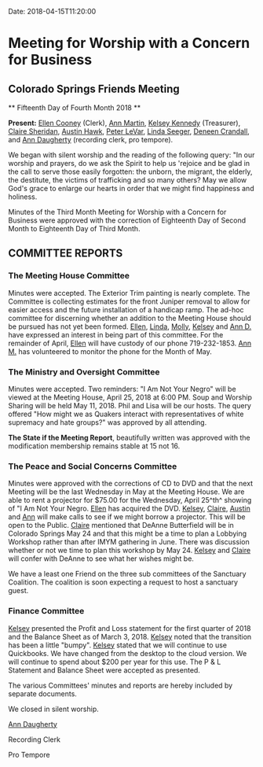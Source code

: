 Date: 2018-04-15T11:20:00

[AnnDaugherty]: /Friends/AnnDaugherty
[AnnGrantMartin]: /Friends/AnnGrantMartin
[AustinHawk]: /Friends/AustinHawk
[BarbCromwell]: /Friends/BarbCromwell
[BrianMurphy]: /Friends/BrianMurphy
[BrianSojourner]: /Friends/BrianSojourner
[BriannaHawk]: /Friends/BriannaHawk
[CarltonGamer]: /Friends/CarltonGamer
[ClaireSheridan]: /Friends/ClaireSheridan
[ConstanceGale]: /Friends/ConstanceGale
[ChrisParadise]: /Friends/ChrisParadise
[DeneenCrandell]: /Friends/DeneenCrandell
[EllenCooney]: /Friends/EllenCooney
[HollyGrasso]: /Friends/HollyGrasso
[JeremyNelson]: /Friends/JeremyNelson
[JohnGallagher]: /Friends/JohnGallagher
[JonathanMcFee]: /Friends/JonathanMcFee
[JohnRobey]: /Friends/JohnRobey
[JudithMcKay]: /Friends/JudithMcKay
[JulieZavage]: /Friends/JulieZavage
[LindaSeeger]: /Friends/LindaSeeger
[LisaJoySamson]: /Friends/LisaJoySamson
[LisaLister]: /Friends/LisaLister
[PeterLeVar]: /Friends/PeterLeVar
[JuliaRotenValdez]: /Friends/JuliaRotenValdez
[KateHolbrook]: /Friends/KateHolbrook
[KenMcKay]: /Friends/KenMcKay
[KelseyKennedy]: /Friends/KelseyKennedy
[MelissaVuto]: /Friends/MelissaVuto
[MollyWingate]: /Friends/MollyWingate
[MariaKelson]: /Friends/MariaKelson
[MariaMelendez]: /Friends/MariaMelendez
[NancyAndrews]: /Friends/NancyAndrews
[PhilFriesen]: /Friends/PhilFriesen
[SarahCallbeck]: /Friends/SarahCallbeck
[SherryMacMahon]: /Friends/SherryMacMahon]
[SueLauther]: /Friends/SueLauther
[SueLathrop]: /Friends/SueLathrop

# Meeting for Worship with a Concern for Business

## Colorado Springs Friends Meeting

** Fifteenth Day of Fourth Month 2018 **

**Present:** [Ellen Cooney][EllenCooney] (Clerk), [Ann Martin][AnnGrantMartin], 
[Kelsey Kennedy][KelseyKennedy] (Treasurer), [Claire Sheridan][ClaireSheridan],
[Austin Hawk][AustinHawk], [Peter LeVar][PeterLeVar], [Linda Seeger][LindaSeeger],
[Deneen Crandall][DeneenCrandell], and [Ann Daugherty][AnnDaugherty] (recording clerk, pro tempore).

We began with silent worship and the reading of the following query: "In
our worship and prayers, do we ask the Spirit to help us 'rejoice and be
glad in the call to serve those easily forgotten: the unborn, the
migrant, the elderly, the destitute, the victims of trafficking and so
many others? May we allow God's grace to enlarge our hearts in order
that we might find happiness and holiness.

Minutes of the Third Month Meeting for Worship with a Concern for
Business were approved with the correction of Eighteenth Day of Second
Month to Eighteenth Day of Third Month.

## COMMITTEE REPORTS

### The Meeting House Committee
Minutes were accepted. The Exterior Trim
painting is nearly complete. The Committee is collecting estimates for
the front Juniper removal to allow for easier access and the future
installation of a handicap ramp. The ad-hoc committee for discerning
whether an addition to the Meeting House should be pursued has not yet
been formed. [Ellen][EllenCooney], [Linda][LindaSeeger], [Molly][MollyWingate], 
[Kelsey][KelseyKennedy] and [Ann D.][AnnDaugherty] have expressed an
interest in being part of this committee. For the remainder of April,
[Ellen][EllenCooney] will have custody of our phone 719-232-1853. [Ann M.][AnnGrantMartin] has
volunteered to monitor the phone for the Month of May.

### The Ministry and Oversight Committee

Minutes were accepted. Two
reminders: "I Am Not Your Negro" will be viewed at the Meeting House,
April 25, 2018 at 6:00 PM. Soup and Worship Sharing will be held May 11,
2018. Phil and Lisa will be our hosts. The query offered "How might we
as Quakers interact with representatives of white supremacy and hate
groups?" was approved by all attending.

**The State if the Meeting Report**, beautifully written was approved
with the modification membership remains stable at 15 not 16.

### The Peace and Social Concerns Committee
Minutes were approved with
the corrections of CD to DVD and that the next Meeting will be the last
Wednesday in May at the Meeting House. We are able to rent a projector
for $75.00 for the Wednesday, April 25^th^ showing of "I Am Not Your
Negro. [Ellen][EllenCooney] has acquired the DVD. [Kelsey][KelseyKennedy], 
[Claire][ClaireSheridan], [Austin][AustinHawk] and [Ann][AnnDaugherty] will
make calls to see if we might borrow a projector. This will be open to
the Public. [Claire][ClaireSheridan] mentioned that DeAnne Butterfield will be in Colorado
Springs May 24 and that this might be a time to plan a Lobbying Workshop
rather than after IMYM gathering in June. There was discussion whether
or not we time to plan this workshop by May 24. [Kelsey][KelseyKennedy] and 
[Claire][ClaireSheridan] will
confer with DeAnne to see what her wishes might be.

We have a least one Friend on the three sub committees of the Sanctuary
Coalition. The coalition is soon expecting a request to host a sanctuary
guest.

### Finance Committee
[Kelsey][KelseyKennedy] presented the Profit and Loss statement
for the first quarter of 2018 and the Balance Sheet as of March 3, 2018.
[Kelsey][KelseyKennedy] noted that the transition has been a little "bumpy". 
[Kelsey][KelseyKennedy]
stated that we will continue to use Quickbooks. We have changed from
the desktop to the cloud version. We will continue to spend about $200
per year for this use. The P & L Statement and Balance Sheet were
accepted as presented.

The various Committees' minutes and reports are hereby included by
separate documents.

We closed in silent worship.

[Ann Daugherty][AnnDaugherty]

Recording Clerk

Pro Tempore
